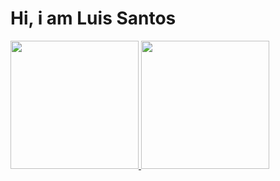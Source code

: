 # Hi, i am Luis Santos

<div>
  <a href="https://github.com/luissantosjs">
  <img height="205em" src="https://github-readme-stats.vercel.app/api?username=luissantosjs&show_icons=true&theme=default&include_all_commits=true&count_private=true"/>
  <img height="205em" src="https://github-readme-stats.vercel.app/api/top-langs/?username=luissantosjs&layout=compact&langs_count=20&theme=default"/>
</div>
</div>
